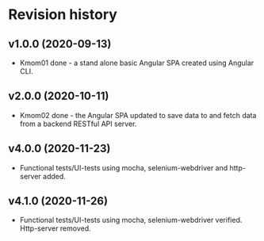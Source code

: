 Revision history
==================

v1.0.0 (2020-09-13)
-------------------
* Kmom01 done - a stand alone basic Angular SPA created using Angular CLI.

v2.0.0 (2020-10-11)
--------------------
* Kmom02 done - the Angular SPA updated to save data to and fetch data from a backend RESTful API server.

v4.0.0 (2020-11-23)
-------------------
* Functional tests/UI-tests using mocha, selenium-webdriver and http-server added.

v4.1.0 (2020-11-26)
-------------------
* Functional tests/UI-tests using mocha, selenium-webdriver verified. Http-server removed.
